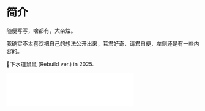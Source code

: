 # 简介

随便写写，啥都有，大杂烩。

<!---

??? note "新增“不成熟的所思所想所感”"

	新增三篇文章：

	1. [2022-2023年度总结](http://chat.haohaha.cn/thought/2022-2023_summary/summary/)

	2. [2022-2023学习记录](http://chat.haohaha.cn/thought/learn-record/2022-2023/)

	3. [La vaguelette 轻涟](http://chat.haohaha.cn/thought/la-vaguelette/l-v/)



不定期更新[美食](http://chat.haohaha.cn/delicious/index)，其中有[品尝](http://chat.haohaha.cn/delicious/taste)和[自制](http://chat.haohaha.cn/delicious/cook)部分：做饭是我为数不多的持久的乐趣了。

行走的路上看到的风景，也许会在[这里（美景-所见）](http://chat.haohaha.cn/scenery/scenery/)与大家分享。

可能有周任务、周总结和每月的随想唠叨。（[见CS笔记主页，有每日更新](https://cs.haohaha.cn)）

这里不定时更新日常生活！<del>我也没精力同时维护好这么多东西，然后更新记录cs那边会同步，关注那里就可以了。</del>

--->

我确实不太喜欢把自己的想法公开出来，若君好奇，请君自便，左侧还是有一些内容的。

🐀下水道鼠鼠 (Rebuild ver.)  in 2025.

<iframe frameborder="yes" border="100" marginwidth="4" marginheight="0" width=333 height=86 src="//music.163.com/outchain/player?type=2&id=557579695&auto=1&height=66"></iframe>
